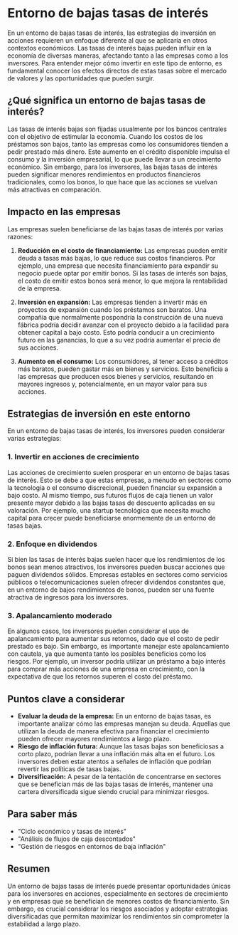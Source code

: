 # Entorno de bajas tasas de interés

En un entorno de bajas tasas de interés, las estrategias de inversión en acciones requieren un enfoque diferente al que se aplicaría en otros contextos económicos. Las tasas de interés bajas pueden influir en la economía de diversas maneras, afectando tanto a las empresas como a los inversores. Para entender mejor cómo invertir en este tipo de entorno, es fundamental conocer los efectos directos de estas tasas sobre el mercado de valores y las oportunidades que pueden surgir.

## ¿Qué significa un entorno de bajas tasas de interés?

Las tasas de interés bajas son fijadas usualmente por los bancos centrales con el objetivo de estimular la economía. Cuando los costos de los préstamos son bajos, tanto las empresas como los consumidores tienden a pedir prestado más dinero. Este aumento en el crédito disponible impulsa el consumo y la inversión empresarial, lo que puede llevar a un crecimiento económico. Sin embargo, para los inversores, las bajas tasas de interés pueden significar menores rendimientos en productos financieros tradicionales, como los bonos, lo que hace que las acciones se vuelvan más atractivas en comparación.

## Impacto en las empresas

Las empresas suelen beneficiarse de las bajas tasas de interés por varias razones:

1. **Reducción en el costo de financiamiento:** Las empresas pueden emitir deuda a tasas más bajas, lo que reduce sus costos financieros. Por ejemplo, una empresa que necesita financiamiento para expandir su negocio puede optar por emitir bonos. Si las tasas de interés son bajas, el costo de emitir estos bonos será menor, lo que mejora la rentabilidad de la empresa.

2. **Inversión en expansión:** Las empresas tienden a invertir más en proyectos de expansión cuando los préstamos son baratos. Una compañía que normalmente pospondría la construcción de una nueva fábrica podría decidir avanzar con el proyecto debido a la facilidad para obtener capital a bajo costo. Esto podría conducir a un crecimiento futuro en las ganancias, lo que a su vez podría aumentar el precio de sus acciones.

3. **Aumento en el consumo:** Los consumidores, al tener acceso a créditos más baratos, pueden gastar más en bienes y servicios. Esto beneficia a las empresas que producen esos bienes y servicios, resultando en mayores ingresos y, potencialmente, en un mayor valor para sus acciones.

## Estrategias de inversión en este entorno

En un entorno de bajas tasas de interés, los inversores pueden considerar varias estrategias:

### 1. **Invertir en acciones de crecimiento**

Las acciones de crecimiento suelen prosperar en un entorno de bajas tasas de interés. Esto se debe a que estas empresas, a menudo en sectores como la tecnología o el consumo discrecional, pueden financiar su expansión a bajo costo. Al mismo tiempo, sus futuros flujos de caja tienen un valor presente mayor debido a las bajas tasas de descuento aplicadas en su valoración. Por ejemplo, una startup tecnológica que necesita mucho capital para crecer puede beneficiarse enormemente de un entorno de tasas bajas.

### 2. **Enfoque en dividendos**

Si bien las tasas de interés bajas suelen hacer que los rendimientos de los bonos sean menos atractivos, los inversores pueden buscar acciones que paguen dividendos sólidos. Empresas estables en sectores como servicios públicos o telecomunicaciones suelen ofrecer dividendos constantes que, en un entorno de bajos rendimientos de bonos, pueden ser una fuente atractiva de ingresos para los inversores.

### 3. **Apalancamiento moderado**

En algunos casos, los inversores pueden considerar el uso de apalancamiento para aumentar sus retornos, dado que el costo de pedir prestado es bajo. Sin embargo, es importante manejar este apalancamiento con cautela, ya que aumenta tanto los posibles beneficios como los riesgos. Por ejemplo, un inversor podría utilizar un préstamo a bajo interés para comprar más acciones de una empresa en crecimiento, con la expectativa de que los retornos superen el costo del préstamo.

## Puntos clave a considerar

- **Evaluar la deuda de la empresa:** En un entorno de bajas tasas, es importante analizar cómo las empresas manejan su deuda. Aquellas que utilizan la deuda de manera efectiva para financiar el crecimiento pueden ofrecer mayores rendimientos a largo plazo.
- **Riesgo de inflación futura:** Aunque las tasas bajas son beneficiosas a corto plazo, podrían llevar a una inflación más alta en el futuro. Los inversores deben estar atentos a señales de inflación que podrían revertir las políticas de tasas bajas.
- **Diversificación:** A pesar de la tentación de concentrarse en sectores que se benefician más de las bajas tasas de interés, mantener una cartera diversificada sigue siendo crucial para minimizar riesgos.

## Para saber más

- "Ciclo económico y tasas de interés"
- "Análisis de flujos de caja descontados"
- "Gestión de riesgos en entornos de baja inflación"

## Resumen

Un entorno de bajas tasas de interés puede presentar oportunidades únicas para los inversores en acciones, especialmente en sectores de crecimiento y en empresas que se benefician de menores costos de financiamiento. Sin embargo, es crucial considerar los riesgos asociados y adoptar estrategias diversificadas que permitan maximizar los rendimientos sin comprometer la estabilidad a largo plazo.